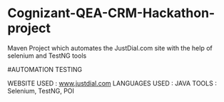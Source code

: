 # Cognizant-QEA-CRM-Hackathon-project

Maven Project which automates the JustDial.com site with the help of selenium and TestNG tools

#AUTOMATION TESTING

WEBSITE USED : www.justdial.com
LANGUAGES USED : JAVA
TOOLS : Selenium, TestNG, POI
 
